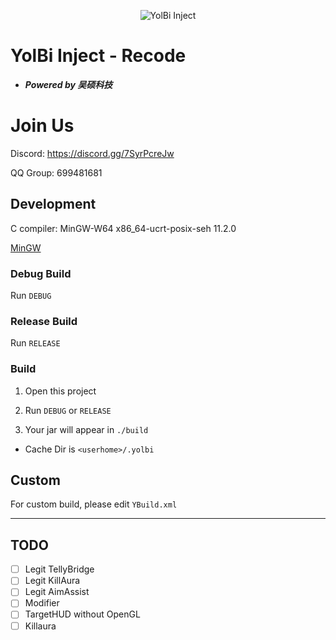<!--suppress HtmlDeprecatedAttribute -->
<p align="center">
  <img src="https://avatars.githubusercontent.com/u/159465859?s=64&v=4" alt="YolBi Inject" img>
</p>

# YolBi Inject - Recode

- ***Powered by 吴硕科技***

# Join Us

Discord: https://discord.gg/7SyrPcreJw

QQ Group: 699481681

## Development

C compiler: MinGW-W64 x86_64-ucrt-posix-seh 11.2.0

[MinGW](https://winlibs.com/#download-release)

### Debug Build

Run `DEBUG`

### Release Build

Run `RELEASE`

### Build

1. Open this project

2. Run `DEBUG` or `RELEASE`

3. Your jar will appear in `./build`

- Cache Dir is `<userhome>/.yolbi`

## Custom

For custom build, please edit `YBuild.xml`

<hr>

## TODO

- [ ] Legit TellyBridge
- [ ] Legit KillAura
- [ ] Legit AimAssist
- [ ] Modifier
- [ ] TargetHUD without OpenGL
- [ ] Killaura
